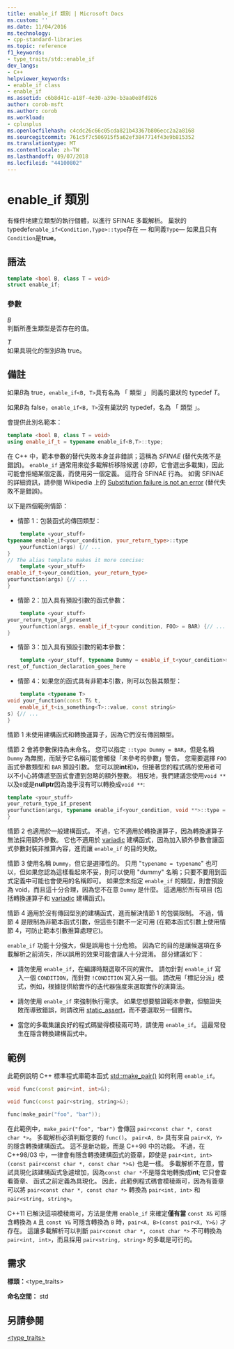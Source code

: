 ```yaml
---
title: enable_if 類別 | Microsoft Docs
ms.custom: ''
ms.date: 11/04/2016
ms.technology:
- cpp-standard-libraries
ms.topic: reference
f1_keywords:
- type_traits/std::enable_if
dev_langs:
- C++
helpviewer_keywords:
- enable_if class
- enable_if
ms.assetid: c6b8d41c-a18f-4e30-a39e-b3aa0e8fd926
author: corob-msft
ms.author: corob
ms.workload:
- cplusplus
ms.openlocfilehash: c4cdc26c66c05cda821b43367b806ecc2a2a8168
ms.sourcegitcommit: 761c5f7c506915f5a62ef3847714f43e9b815352
ms.translationtype: MT
ms.contentlocale: zh-TW
ms.lasthandoff: 09/07/2018
ms.locfileid: "44100802"
---
```

# <a name="enableif-class"></a>enable_if 類別

有條件地建立類型的執行個體，以進行 SFINAE 多載解析。 巢狀的 typedef`enable_if<Condition,Type>::type`存在 — 和同義`Type`— 如果且只有`Condition`是**true**。

## <a name="syntax"></a>語法

```cpp
template <bool B, class T = void>
struct enable_if;
```

### <a name="parameters"></a>參數

*B*<br/>
判斷所產生類型是否存在的值。

*T*<br/>
如果具現化的型別*B*為 true。

## <a name="remarks"></a>備註

如果*B*為 true，`enable_if<B, T>`具有名為 「 類型 」 同義的巢狀的 typedef *T*。

如果*B*為 false，`enable_if<B, T>`沒有巢狀的 typedef，名為 「 類型 」。

會提供此別名範本：

```cpp
template <bool B, class T = void>
using enable_if_t = typename enable_if<B,T>::type;
```

在 C++ 中，範本參數的替代失敗本身並非錯誤；這稱為 *SFINAE* (替代失敗不是錯誤)。 `enable_if` 通常用來從多載解析移除候選 (亦即，它會選出多載集)，因此可能會拒絕某個定義，而使用另一個定義。 這符合 SFINAE 行為。 如需 SFINAE 的詳細資訊，請參閱 Wikipedia 上的 [Substitution failure is not an error](http://go.microsoft.com/fwlink/p/?linkid=394798) (替代失敗不是錯誤)。

以下是四個範例情節：

- 情節 1：包裝函式的傳回類型：

```cpp
    template <your_stuff>
typename enable_if<your_condition, your_return_type>::type
    yourfunction(args) {// ...
}
// The alias template makes it more concise:
    template <your_stuff>
enable_if_t<your_condition, your_return_type>
yourfunction(args) {// ...
}
```

- 情節 2：加入具有預設引數的函式參數：

```cpp
    template <your_stuff>
your_return_type_if_present
    yourfunction(args, enable_if_t<your condition, FOO> = BAR) {// ...
}
```

- 情節 3：加入具有預設引數的範本參數：

```cpp
    template <your_stuff, typename Dummy = enable_if_t<your_condition>>
rest_of_function_declaration_goes_here
```

- 情節 4：如果您的函式具有非範本引數，則可以包裝其類型：

```cpp
    template <typename T>
void your_function(const T& t,
    enable_if_t<is_something<T>::value, const string&>
s) {// ...
}
```

情節 1 未使用建構函式和轉換運算子，因為它們沒有傳回類型。

情節 2 會將參數保持為未命名。 您可以指定 `::type Dummy = BAR`，但是名稱 `Dummy` 為無關，而賦予它名稱可能會觸發「未參考的參數」警告。 您需要選擇 `FOO` 函式參數類型和 `BAR` 預設引數。  您可以說**int**和`0`，但接著您的程式碼的使用者可以不小心將傳遞至函式會遭到忽略的額外整數。 相反地，我們建議您使用`void **`以及`0`或是**nullptr**因為幾乎沒有可以轉換成`void **`:

```cpp
template <your_stuff>
your_return_type_if_present
yourfunction(args, typename enable_if<your_condition, void **>::type = nullptr) {// ...
}
```

情節 2 也適用於一般建構函式。  不過，它不適用於轉換運算子，因為轉換運算子無法採用額外參數。  它也不適用於 [variadic](../cpp/ellipses-and-variadic-templates.md) 建構函式，因為加入額外參數會讓函式參數封裝非推算內容，進而讓 `enable_if` 的目的失敗。

情節 3 使用名稱 `Dummy`，但它是選擇性的。 只用 "`typename = typename`" 也可以，但如果您認為這樣看起來不妥，則可以使用 "dummy" 名稱；只要不要用到函式定義中可能也會使用的名稱即可。 如果您未指定 `enable_if` 的類型，則會預設為 void，而且這十分合理，因為您不在意 `Dummy` 是什麼。 這適用於所有項目 (包括轉換運算子和 [variadic](../cpp/ellipses-and-variadic-templates.md) 建構函式)。

情節 4 適用於沒有傳回型別的建構函式，進而解決情節 1 的包裝限制。  不過，情節 4 是限制為非範本函式引數，但這些引數不一定可用  (在範本函式引數上使用情節 4，可防止範本引數推算處理它)。

`enable_if` 功能十分強大，但是誤用也十分危險。  因為它的目的是讓候選項在多載解析之前消失，所以誤用的效果可能會讓人十分混淆。  部分建議如下：

- 請勿使用 `enable_if`，在編譯時期選取不同的實作。 請勿針對 `enable_if` 寫入一個 `CONDITION`，而針對 `!CONDITION` 寫入另一個。  請改用「標記分派」模式，例如，根據提供給實作的迭代器強度來選取實作的演算法。

- 請勿使用 `enable_if` 來強制執行需求。  如果您想要驗證範本參數，但驗證失敗而導致錯誤，則請改用 [static_assert](../cpp/static-assert.md)，而不要選取另一個實作。

- 當您的多載集讓良好的程式碼變得模稜兩可時，請使用 `enable_if`。  這最常發生在隱含轉換建構函式中。

## <a name="example"></a>範例

此範例說明 C++ 標準程式庫範本函式 [std::make_pair()](../standard-library/utility-functions.md#make_pair) 如何利用 `enable_if`。

```cpp
void func(const pair<int, int>&);

void func(const pair<string, string>&);

func(make_pair("foo", "bar"));
```

在此範例中，`make_pair("foo", "bar")` 會傳回 `pair<const char *, const char *>`。 多載解析必須判斷您要的 `func()`。 `pair<A, B>` 具有來自 `pair<X, Y>` 的隱含轉換建構函式。  這不是新功能，而是 C++98 中的功能。 不過，在 C++98/03 中，一律會有隱含轉換建構函式的簽章，即使是 `pair<int, int>(const pair<const char *, const char *>&)` 也是一樣。  多載解析不在意，嘗試具現化該建構函式急遽增加，因為`const char *`不是隱含地轉換成**int**; 它只會查看簽章、 函式之前定義為具現化。  因此，此範例程式碼會模稜兩可，因為有簽章可以將 `pair<const char *, const char *>` 轉換為 `pair<int, int>` 和 `pair<string, string>`。

C++11 已解決這項模稜兩可，方法是使用 `enable_if` 來確定**僅有當**  `const X&` 可隱含轉換為 `A` 且 `const Y&` 可隱含轉換為 `B` 時，`pair<A, B>(const pair<X, Y>&)` 才存在。  這讓多載解析可以判斷 `pair<const char *, const char *>` 不可轉換為 `pair<int, int>`，而且採用 `pair<string, string>` 的多載是可行的。

## <a name="requirements"></a>需求

**標頭：**\<type_traits>

**命名空間：** std

## <a name="see-also"></a>另請參閱

[<type_traits>](../standard-library/type-traits.md)<br/>
